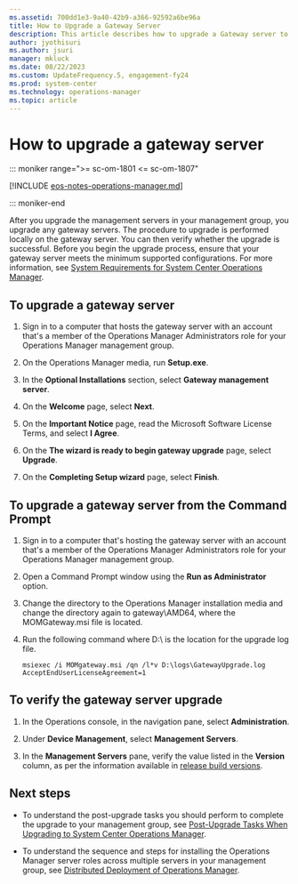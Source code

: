```yaml
---
ms.assetid: 700dd1e3-9a40-42b9-a366-92592a6be96a
title: How to Upgrade a Gateway Server
description: This article describes how to upgrade a Gateway server to the latest release of System Center Operations Manager.
author: jyothisuri
ms.author: jsuri
manager: mkluck
ms.date: 08/22/2023
ms.custom: UpdateFrequency.5, engagement-fy24
ms.prod: system-center
ms.technology: operations-manager
ms.topic: article
---
```


# How to upgrade a gateway server

::: moniker range=">= sc-om-1801 <= sc-om-1807"

[!INCLUDE [eos-notes-operations-manager.md](../includes/eos-notes-operations-manager.md)]

::: moniker-end

After you upgrade the management servers in your management group, you upgrade any gateway servers. The procedure to upgrade is performed locally on the gateway server. You can then verify whether the upgrade is successful. Before you begin the upgrade process, ensure that your gateway server meets the minimum supported configurations. For more information, see [System Requirements for System Center Operations Manager](./system-requirements.md).

## To upgrade a gateway server

1.  Sign in to a computer that hosts the gateway server with an account that's a member of the  Operations Manager Administrators role for your Operations Manager management group.

2.  On the Operations Manager media, run **Setup.exe**.

3.  In the **Optional Installations** section, select **Gateway management server**.

4.  On the **Welcome** page, select **Next**.

3.  On the **Important Notice** page, read the Microsoft Software License Terms, and select **I Agree**.

5.  On the **The wizard is ready to begin gateway upgrade** page, select **Upgrade**.

6.  On the **Completing Setup wizard** page, select **Finish**.

## To upgrade a gateway server from the Command Prompt

1.  Sign in to a computer that's hosting the gateway server with an account that's a member of the Operations Manager Administrators role for your Operations Manager management group.

2.  Open a Command Prompt window using the **Run as Administrator** option.

3.  Change the directory to the Operations Manager installation media and change the directory again to gateway\AMD64, where the MOMGateway.msi file is located.

4.  Run the following command where D:\ is the location for the upgrade log file.

    ```
    msiexec /i MOMgateway.msi /qn /l*v D:\logs\GatewayUpgrade.log
    AcceptEndUserLicenseAgreement=1
    ```

## To verify the gateway server upgrade

1.  In the Operations console, in the navigation pane, select **Administration**.

2.  Under **Device Management**, select **Management Servers**.

3.  In the **Management Servers** pane, verify the value listed in the **Version** column, as per the information available in [release build versions](release-build-versions.md).


## Next steps

- To understand the post-upgrade tasks you should perform to complete the upgrade to your management group, see [Post-Upgrade Tasks When Upgrading to System Center Operations Manager](deploy-upgrade-post-tasks.md).

- To understand the sequence and steps for installing the Operations Manager server roles across multiple servers in your management group, see [Distributed Deployment of Operations Manager](deploy-distributed-deployment.md).
